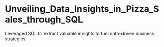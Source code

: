 # Unveiling_Data_Insights_in_Pizza_Sales_through_SQL
Leveraged SQL to extract valuable insights to fuel data-driven business strategies.
